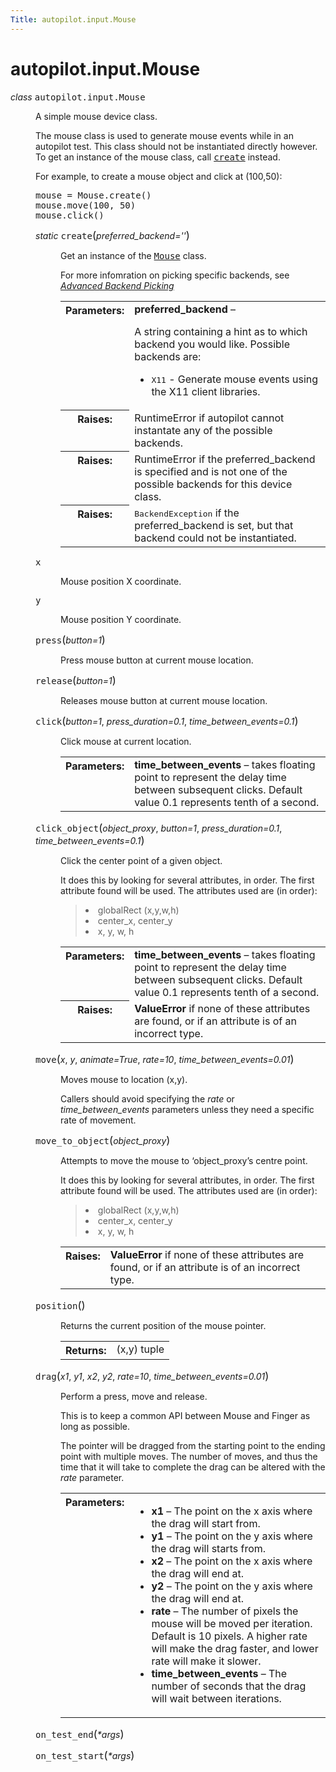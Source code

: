 ```yaml
---
Title: autopilot.input.Mouse
---
```


# autopilot.input.Mouse

<dl class="class">
<dt id="autopilot.input.Mouse">
<em class="property">class </em><tt class="descclassname">autopilot.input.</tt><tt class="descname">Mouse</tt><a class="reference internal" href="../1.5.0/autopilot.input.Mouse.md#Mouse"></a><a class="headerlink" href="#autopilot.input.Mouse" title="Permalink to this definition"></a></dt>
<dd><p>A simple mouse device class.</p>
<p>The mouse class is used to generate mouse events while in an autopilot
test. This class should not be instantiated directly however. To get an
instance of the mouse class, call <a class="reference internal" href="../1.5.0/autopilot.input.Mouse.md#autopilot.input.Mouse.create" title="autopilot.input.Mouse.create"><tt class="xref py py-meth docutils literal"><span class="pre">create</span></tt></a> instead.</p>
<p>For example, to create a mouse object and click at (100,50):</p>
<pre><span class="n">mouse</span> <span class="o">=</span> <span class="n">Mouse</span><span class="o">.</span><span class="n">create</span><span class="p">()</span>
<span class="n">mouse</span><span class="o">.</span><span class="n">move</span><span class="p">(</span><span class="mi">100</span><span class="p">,</span> <span class="mi">50</span><span class="p">)</span>
<span class="n">mouse</span><span class="o">.</span><span class="n">click</span><span class="p">()</span>
</pre>
<dl class="staticmethod">
<dt id="autopilot.input.Mouse.create">
<em class="property">static </em><tt class="descname">create</tt><big>(</big><em>preferred_backend=''</em><big>)</big><a class="reference internal" href="../1.5.0/autopilot.input.Mouse.md#Mouse.create"></a><a class="headerlink" href="#autopilot.input.Mouse.create" title="Permalink to this definition"></a></dt>
<dd><p>Get an instance of the <a class="reference internal" href="../1.5.0/autopilot.input.Mouse.md#autopilot.input.Mouse" title="autopilot.input.Mouse"><tt class="xref py py-class docutils literal"><span class="pre">Mouse</span></tt></a> class.</p>
<p>For more infomration on picking specific backends, see
<a class="reference internal" href="../1.5.0/tutorial-advanced_autopilot.md#tut-picking-backends"><em>Advanced Backend Picking</em></a></p>
<table class="docutils field-list" frame="void" rules="none">
<col class="field-name" />
<col class="field-body" />
<tbody valign="top">
<tr class="field-odd field"><th class="field-name">Parameters:</th><td class="field-body"><strong>preferred_backend</strong> &#8211; <p>A string containing a hint as to which
backend you would like. Possible backends are:</p>
<ul class="simple">
<li><tt class="docutils literal"><span class="pre">X11</span></tt> - Generate mouse events using the X11 client libraries.</li>
</ul>
</td>
</tr>
<tr class="field-even field"><th class="field-name">Raises:</th><td class="field-body">RuntimeError if autopilot cannot instantate any of the
possible backends.</td>
</tr>
<tr class="field-odd field"><th class="field-name">Raises:</th><td class="field-body">RuntimeError if the preferred_backend is specified and is not
one of the possible backends for this device class.</td>
</tr>
<tr class="field-even field"><th class="field-name">Raises:</th><td class="field-body"><tt class="xref py py-class docutils literal"><span class="pre">BackendException</span></tt> if the preferred_backend
is set, but that backend could not be instantiated.</td>
</tr>
</tbody>
</table>
</dd></dl>
<dl class="attribute">
<dt id="autopilot.input.Mouse.x">
<tt class="descname">x</tt><a class="reference internal" href="../1.5.0/autopilot.input.Mouse.md#Mouse.x"></a><a class="headerlink" href="#autopilot.input.Mouse.x" title="Permalink to this definition"></a></dt>
<dd><p>Mouse position X coordinate.</p>
</dd></dl>
<dl class="attribute">
<dt id="autopilot.input.Mouse.y">
<tt class="descname">y</tt><a class="reference internal" href="../1.5.0/autopilot.input.Mouse.md#Mouse.y"></a><a class="headerlink" href="#autopilot.input.Mouse.y" title="Permalink to this definition"></a></dt>
<dd><p>Mouse position Y coordinate.</p>
</dd></dl>
<dl class="method">
<dt id="autopilot.input.Mouse.press">
<tt class="descname">press</tt><big>(</big><em>button=1</em><big>)</big><a class="reference internal" href="../1.5.0/autopilot.input.Mouse.md#Mouse.press"></a><a class="headerlink" href="#autopilot.input.Mouse.press" title="Permalink to this definition"></a></dt>
<dd><p>Press mouse button at current mouse location.</p>
</dd></dl>
<dl class="method">
<dt id="autopilot.input.Mouse.release">
<tt class="descname">release</tt><big>(</big><em>button=1</em><big>)</big><a class="reference internal" href="../1.5.0/autopilot.input.Mouse.md#Mouse.release"></a><a class="headerlink" href="#autopilot.input.Mouse.release" title="Permalink to this definition"></a></dt>
<dd><p>Releases mouse button at current mouse location.</p>
</dd></dl>
<dl class="method">
<dt id="autopilot.input.Mouse.click">
<tt class="descname">click</tt><big>(</big><em>button=1</em>, <em>press_duration=0.1</em>, <em>time_between_events=0.1</em><big>)</big><a class="reference internal" href="../1.5.0/autopilot.input.Mouse.md#Mouse.click"></a><a class="headerlink" href="#autopilot.input.Mouse.click" title="Permalink to this definition"></a></dt>
<dd><p>Click mouse at current location.</p>
<table class="docutils field-list" frame="void" rules="none">
<col class="field-name" />
<col class="field-body" />
<tbody valign="top">
<tr class="field-odd field"><th class="field-name">Parameters:</th><td class="field-body"><strong>time_between_events</strong> &#8211; takes floating point to represent the
delay time between subsequent clicks. Default value 0.1 represents
tenth of a second.</td>
</tr>
</tbody>
</table>
</dd></dl>
<dl class="method">
<dt id="autopilot.input.Mouse.click_object">
<tt class="descname">click_object</tt><big>(</big><em>object_proxy</em>, <em>button=1</em>, <em>press_duration=0.1</em>, <em>time_between_events=0.1</em><big>)</big><a class="reference internal" href="../1.5.0/autopilot.input.Mouse.md#Mouse.click_object"></a><a class="headerlink" href="#autopilot.input.Mouse.click_object" title="Permalink to this definition"></a></dt>
<dd><p>Click the center point of a given object.</p>
<p>It does this by looking for several attributes, in order. The first
attribute found will be used. The attributes used are (in order):</p>
<blockquote>
<li>globalRect (x,y,w,h)</li>
<li>center_x, center_y</li>
<li>x, y, w, h</li>
</ul>
</blockquote>
<table class="docutils field-list" frame="void" rules="none">
<col class="field-name" />
<col class="field-body" />
<tbody valign="top">
<tr class="field-odd field"><th class="field-name">Parameters:</th><td class="field-body"><strong>time_between_events</strong> &#8211; takes floating point to represent the
delay time between subsequent clicks. Default value 0.1 represents
tenth of a second.</td>
</tr>
<tr class="field-even field"><th class="field-name">Raises:</th><td class="field-body"><strong>ValueError</strong> if none of these attributes are found, or if an
attribute is of an incorrect type.</td>
</tr>
</tbody>
</table>
</dd></dl>
<dl class="method">
<dt id="autopilot.input.Mouse.move">
<tt class="descname">move</tt><big>(</big><em>x</em>, <em>y</em>, <em>animate=True</em>, <em>rate=10</em>, <em>time_between_events=0.01</em><big>)</big><a class="reference internal" href="../1.5.0/autopilot.input.Mouse.md#Mouse.move"></a><a class="headerlink" href="#autopilot.input.Mouse.move" title="Permalink to this definition"></a></dt>
<dd><p>Moves mouse to location (x,y).</p>
<p>Callers should avoid specifying the <em>rate</em> or <em>time_between_events</em>
parameters unless they need a specific rate of movement.</p>
</dd></dl>
<dl class="method">
<dt id="autopilot.input.Mouse.move_to_object">
<tt class="descname">move_to_object</tt><big>(</big><em>object_proxy</em><big>)</big><a class="reference internal" href="../1.5.0/autopilot.input.Mouse.md#Mouse.move_to_object"></a><a class="headerlink" href="#autopilot.input.Mouse.move_to_object" title="Permalink to this definition"></a></dt>
<dd><p>Attempts to move the mouse to &#8216;object_proxy&#8217;s centre point.</p>
<p>It does this by looking for several attributes, in order. The first
attribute found will be used. The attributes used are (in order):</p>
<blockquote>
<li>globalRect (x,y,w,h)</li>
<li>center_x, center_y</li>
<li>x, y, w, h</li>
</ul>
</blockquote>
<table class="docutils field-list" frame="void" rules="none">
<col class="field-name" />
<col class="field-body" />
<tbody valign="top">
<tr class="field-odd field"><th class="field-name">Raises:</th><td class="field-body"><strong>ValueError</strong> if none of these attributes are found, or if an
attribute is of an incorrect type.</td>
</tr>
</tbody>
</table>
</dd></dl>
<dl class="method">
<dt id="autopilot.input.Mouse.position">
<tt class="descname">position</tt><big>(</big><big>)</big><a class="reference internal" href="../1.5.0/autopilot.input.Mouse.md#Mouse.position"></a><a class="headerlink" href="#autopilot.input.Mouse.position" title="Permalink to this definition"></a></dt>
<dd><p>Returns the current position of the mouse pointer.</p>
<table class="docutils field-list" frame="void" rules="none">
<col class="field-name" />
<col class="field-body" />
<tbody valign="top">
<tr class="field-odd field"><th class="field-name">Returns:</th><td class="field-body">(x,y) tuple</td>
</tr>
</tbody>
</table>
</dd></dl>
<dl class="method">
<dt id="autopilot.input.Mouse.drag">
<tt class="descname">drag</tt><big>(</big><em>x1</em>, <em>y1</em>, <em>x2</em>, <em>y2</em>, <em>rate=10</em>, <em>time_between_events=0.01</em><big>)</big><a class="reference internal" href="../1.5.0/autopilot.input.Mouse.md#Mouse.drag"></a><a class="headerlink" href="#autopilot.input.Mouse.drag" title="Permalink to this definition"></a></dt>
<dd><p>Perform a press, move and release.</p>
<p>This is to keep a common API between Mouse and Finger as long as
possible.</p>
<p>The pointer will be dragged from the starting point to the ending point
with multiple moves. The number of moves, and thus the time that it
will take to complete the drag can be altered with the <cite>rate</cite>
parameter.</p>
<table class="docutils field-list" frame="void" rules="none">
<col class="field-name" />
<col class="field-body" />
<tbody valign="top">
<tr class="field-odd field"><th class="field-name">Parameters:</th><td class="field-body"><ul class="first last simple">
<li><strong>x1</strong> &#8211; The point on the x axis where the drag will start from.</li>
<li><strong>y1</strong> &#8211; The point on the y axis where the drag will starts from.</li>
<li><strong>x2</strong> &#8211; The point on the x axis where the drag will end at.</li>
<li><strong>y2</strong> &#8211; The point on the y axis where the drag will end at.</li>
<li><strong>rate</strong> &#8211; The number of pixels the mouse will be moved per
iteration. Default is 10 pixels. A higher rate will make the drag
faster, and lower rate will make it slower.</li>
<li><strong>time_between_events</strong> &#8211; The number of seconds that the drag will
wait between iterations.</li>
</ul>
</td>
</tr>
</tbody>
</table>
</dd></dl>
<dl class="method">
<dt id="autopilot.input.Mouse.on_test_end">
<tt class="descname">on_test_end</tt><big>(</big><em>*args</em><big>)</big><a class="headerlink" href="#autopilot.input.Mouse.on_test_end" title="Permalink to this definition"></a></dt>
<dd></dd></dl>
<dl class="method">
<dt id="autopilot.input.Mouse.on_test_start">
<tt class="descname">on_test_start</tt><big>(</big><em>*args</em><big>)</big><a class="headerlink" href="#autopilot.input.Mouse.on_test_start" title="Permalink to this definition"></a></dt>
<dd></dd></dl>
</dd></dl>
